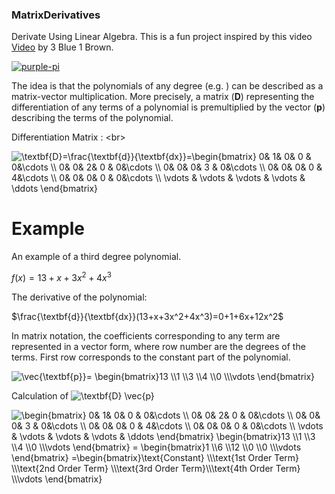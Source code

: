 ### MatrixDerivatives
Derivate Using Linear Algebra. This is a fun project inspired by this video [Video](https://www.youtube.com/watch?v=TgKwz5Ikpc8) by 3 Blue 1 Brown.

[![purple-pi](https://img.shields.io/badge/Rendered%20with-Purple%20Pi-bd00ff?style=flat-square)](https://github.com/nschloe/purple-pi?activate) 

The idea is that the polynomials of any degree (e.g. ) can be described as a matrix-vector multiplication. More precisely, a matrix (**D**) representing the differentiation of any terms of a polynomial is premultiplied by the vector (**p**) describing the terms of the polynomial.

Differentiation Matrix : <br\>

<img src="https://latex.codecogs.com/svg.image?\textbf{D}=\frac{\textbf{d}}{\textbf{dx}}=\begin{bmatrix}&space;0&&space;&space;1&&space;&space;0&&space;&space;0&space;&&space;0&\cdots&space;\\&space;0&&space;&space;0&&space;&space;2&&space;&space;0&space;&&space;0&\cdots&space;\\&space;0&&space;&space;0&&space;&space;0&&space;&space;3&space;&&space;0&\cdots&space;\\&space;0&&space;&space;0&&space;&space;0&&space;&space;0&space;&&space;4&\cdots&space;\\&space;0&&space;&space;0&&space;&space;0&&space;&space;0&space;&&space;0&\cdots&space;\\&space;&space;\vdots&space;&&space;\vdots&space;&&space;\vdots&space;&&space;\vdots&space;&&space;\ddots&space;\end{bmatrix}" title="\textbf{D}=\frac{\textbf{d}}{\textbf{dx}}=\begin{bmatrix} 0& 1& 0& 0 & 0&\cdots \\ 0& 0& 2& 0 & 0&\cdots \\ 0& 0& 0& 3 & 0&\cdots \\ 0& 0& 0& 0 & 4&\cdots \\ 0& 0& 0& 0 & 0&\cdots \\ \vdots & \vdots & \vdots & \vdots & \ddots \end{bmatrix}" />



# Example

An example of a third degree polynomial.

$f(x) = 13+x+3x^2+4x^3$

The derivative of the polynomial:

$\frac{\textbf{d}}{\textbf{dx}}(13+x+3x^2+4x^3)=0+1+6x+12x^2$


In matrix notation, the coefficients corresponding to any term are represented in a vector form, where row number are the degrees of the terms. First row corresponds to the constant part of the polynomial.

<img src="https://latex.codecogs.com/svg.image?\vec{\textbf{p}}=&space;\begin{bmatrix}13&space;\\1&space;\\3&space;\\4&space;\\0&space;\\\vdots&space;\end{bmatrix}" title="\vec{\textbf{p}}= \begin{bmatrix}13 \\1 \\3 \\4 \\0 \\\vdots \end{bmatrix}" />

Calculation of <img src="https://latex.codecogs.com/svg.image?\textbf{D}&space;\vec{p}" title="\textbf{D} \vec{p}" />

<img src="https://latex.codecogs.com/svg.image?\begin{bmatrix}&space;0&&space;&space;1&&space;&space;0&&space;&space;0&space;&&space;0&\cdots&space;\\&space;0&&space;&space;0&&space;&space;2&&space;&space;0&space;&&space;0&\cdots&space;\\&space;0&&space;&space;0&&space;&space;0&&space;&space;3&space;&&space;0&\cdots&space;\\&space;0&&space;&space;0&&space;&space;0&&space;&space;0&space;&&space;4&\cdots&space;\\&space;0&&space;&space;0&&space;&space;0&&space;&space;0&space;&&space;0&\cdots&space;\\&space;&space;\vdots&space;&&space;\vdots&space;&&space;\vdots&space;&&space;\vdots&space;&&space;\ddots&space;\end{bmatrix}&space;=&space;\begin{bmatrix}13&space;\\1&space;\\3&space;\\4&space;\\0&space;\\\vdots&space;\end{bmatrix}&space;=&space;\begin{bmatrix}1&space;\\6&space;\\12&space;\\0&space;\\0&space;\\\vdots&space;\end{bmatrix}&space;=\begin{bmatrix}\text{Constant}&space;\\\text{1st&space;Order&space;Term}&space;\\\text{2nd&space;Order&space;Term}&space;\\\text{3rd&space;Order&space;Term}\\\text{4th&space;Order&space;Term}&space;\\\vdots&space;\end{bmatrix}&space;&space;" title="\begin{bmatrix} 0& 1& 0& 0 & 0&\cdots \\ 0& 0& 2& 0 & 0&\cdots \\ 0& 0& 0& 3 & 0&\cdots \\ 0& 0& 0& 0 & 4&\cdots \\ 0& 0& 0& 0 & 0&\cdots \\ \vdots & \vdots & \vdots & \vdots & \ddots \end{bmatrix} \begin{bmatrix}13 \\1 \\3 \\4 \\0 \\\vdots \end{bmatrix} = \begin{bmatrix}1 \\6 \\12 \\0 \\0 \\\vdots \end{bmatrix} =\begin{bmatrix}\text{Constant} \\\text{1st Order Term} \\\text{2nd Order Term} \\\text{3rd Order Term}\\\text{4th Order Term} \\\vdots \end{bmatrix} " />

